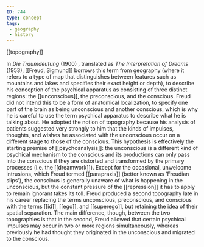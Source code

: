 ```yaml
---
ID: 744
type: concept
tags: 
 - geography
 - history
---
```


[[topography]]

In *Die Traumdeutung* (1900) , translated as *The Interpretation of Dreams*
(1953), [[Freud, Sigmund]]
borrows this term from geography (where it refers to a type of map that
distinguishes between features such as mountains and lakes and specifies
their exact height or depth), to describe his conception of the
psychical apparatus as consisting of three distinct regions: the
[[unconscious]], the
preconscious, and the conscious. Freud did not intend this to be a form
of anatomical localization, to specify one part of the brain as being
unconscious and another conscious, which is why he is careful to use the
term psychical apparatus to describe what he is talking about. He
adopted the notion of topography because his analysis of patients
suggested very strongly to him that the kinds of impulses, thoughts, and
wishes he associated with the unconscious occur on a different stage to
those of the conscious. This hypothesis is effectively the starting
premise of
[[psychoanalysis]]: the
unconscious is a different kind of psychical mechanism to the conscious
and its productions can only pass into the conscious if they are
distorted and transformed by the primary processes (i.e. the
[[dreamwork]]). Except for
the occasional, unwelcome intrusions, which Freud termed
[[parapraxis]] (better known
as 'Freudian slips'), the conscious is generally unaware of what is
happening in the unconscious, but the constant pressure of the
[[repression]] it has to
apply to remain ignorant takes its toll. Freud produced a second
topography late in his career replacing the terms unconscious,
preconscious, and conscious with the terms
[[id]],
[[ego]], and
[[superego]], but retaining
the idea of their spatial separation. The main difference, though,
between the two topographies is that in the second, Freud allowed that
certain psychical impulses may occur in two or more regions
simultaneously, whereas previously he had thought they originated in the
unconscious and migrated to the conscious.
